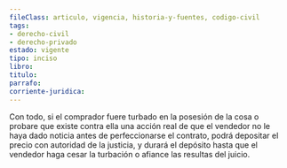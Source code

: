 ```yaml
---
fileClass: articulo, vigencia, historia-y-fuentes, codigo-civil
tags:
- derecho-civil
- derecho-privado
estado: vigente
tipo: inciso
libro:
titulo:
parrafo:
corriente-juridica:
---
```

Con todo, si el comprador fuere turbado en la posesión de la cosa o probare que existe contra ella una acción real de que el vendedor no le haya dado noticia antes de perfeccionarse el contrato, podrá depositar el precio con autoridad de la justicia, y durará el depósito hasta que el vendedor haga cesar la turbación o afiance las resultas del juicio.